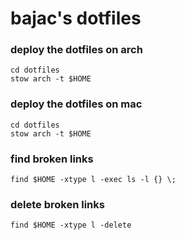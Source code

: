 # bajac's dotfiles

### deploy the dotfiles on arch

```console
cd dotfiles
stow arch -t $HOME
```

### deploy the dotfiles on mac

```console
cd dotfiles
stow arch -t $HOME
```

### find broken links

```console
find $HOME -xtype l -exec ls -l {} \;
```

### delete broken links

```console
find $HOME -xtype l -delete
```